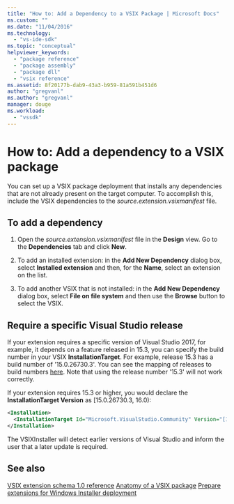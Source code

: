 ```yaml
---
title: "How to: Add a Dependency to a VSIX Package | Microsoft Docs"
ms.custom: ""
ms.date: "11/04/2016"
ms.technology: 
  - "vs-ide-sdk"
ms.topic: "conceptual"
helpviewer_keywords: 
  - "package reference"
  - "package assembly"
  - "package dll"
  - "vsix reference"
ms.assetid: 8f20177b-dab9-43a3-b959-81a591b451d6
author: "gregvanl"
ms.author: "gregvanl"
manager: douge
ms.workload: 
  - "vssdk"
---
```

# How to: Add a dependency to a VSIX package

You can set up a VSIX package deployment that installs any dependencies that are not already present on the target computer. To accomplish this, include the VSIX dependencies to the *source.extension.vsixmanifest* file.

## To add a dependency

1. Open the *source.extension.vsixmanifest* file in the **Design** view. Go to the **Dependencies** tab and click **New**.

2. To add an installed extension: in the **Add New Dependency** dialog box, select **Installed extension** and then, for the **Name**, select an extension on the list.

3. To add another VSIX that is not installed: in the **Add New Dependency** dialog box, select **File on file system** and then use the **Browse** button to select the VSIX.

## Require a specific Visual Studio release

If your extension requires a specific version of Visual Studio 2017, for example, it depends on a feature released in 15.3, you can specify the build number in your VSIX **InstallationTarget**. For example, release 15.3 has a build number of '15.0.26730.3'. You can see the mapping of releases to build numbers [here](../install/visual-studio-build-numbers-and-release-dates.md). Note that using the release number '15.3' will not work correctly.

If your extension requires 15.3 or higher, you would declare the **InstallationTarget Version** as [15.0.26730.3, 16.0):

```xml
<Installation>
  <InstallationTarget Id="Microsoft.VisualStudio.Community" Version="[15.0.26730.3, 16.0)" />
</Installation>
```

The VSIXInstaller will detect earlier versions of Visual Studio and inform the user that a later update is required.


## See also

 [VSIX extension schema 1.0 reference](http://msdn.microsoft.com/en-us/76e410ec-b1fb-4652-ac98-4a4c52e09a2b)
 [Anatomy of a VSIX package](../extensibility/anatomy-of-a-vsix-package.md)
 [Prepare extensions for Windows Installer deployment](../extensibility/preparing-extensions-for-windows-installer-deployment.md)